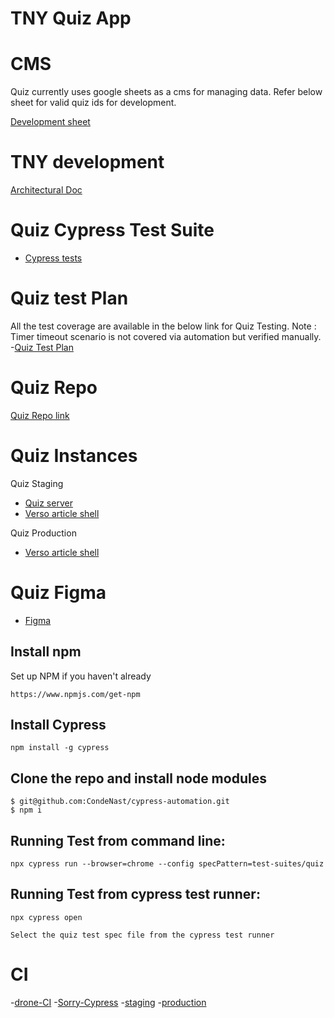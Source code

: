 # TNY Quiz App

# CMS
Quiz currently uses google sheets as a cms for managing data. Refer below sheet for valid quiz ids for development.

[Development sheet](https://docs.google.com/spreadsheets/d/1QS3GQ-SqWJYJrty1bEF3Xqz5BGlEtJDty5RQYdm6v_8)

# TNY development
 [Architectural Doc](https://docs.google.com/document/d/13axcuMU9gjBaRTETwzdyCRrvl5F7VCxCU1dwOfTThFM)

# Quiz Cypress Test Suite
- [Cypress tests](https://github.com/CondeNast/cypress-automation/tree/main/components/quiz)

# Quiz test Plan
All the test coverage are available in the below link for Quiz Testing. 
Note : Timer timeout scenario is not covered via automation but verified manually.
-[Quiz Test Plan](https://docs.google.com/spreadsheets/d/1XSMDdGD7Di9yznyD_GbO28zBU6-5FnSBdeMd0Vq20l0/edit#gid=0)

# Quiz Repo
[Quiz Repo link](https://github.com/CondeNast/tny-quiz-app)

# Quiz Instances
Quiz Staging
-  [Quiz server](https://tny-quiz-stag.newyorker.com/quiz/3683adf2-5d3d-4894-a9c9-27cc7cfa4025)
-  [Verso article shell](https://stg.newyorker.com/puzzles-and-games-dept/name-drop/2021/06/05)

Quiz Production
- [Verso article shell](https://www.newyorker.com/puzzles-and-games-dept/name-drop/latest)

# Quiz Figma
- [Figma](https://www.figma.com/file/aVhpoCCLtk4LWnYPjOYtKR/The-New-Yorker-Quiz---MVP?node-id=1084%3A0)


## Install npm
Set up NPM if you haven't already
```
https://www.npmjs.com/get-npm
```

## Install Cypress
```
npm install -g cypress
```

## Clone the repo and install node modules
```
$ git@github.com:CondeNast/cypress-automation.git
$ npm i
```

## Running Test from command line:
```
npx cypress run --browser=chrome --config specPattern=test-suites/quiz

```

## Running Test from cypress test runner:
```
npx cypress open

Select the quiz test spec file from the cypress test runner

```

# CI
-[drone-CI](https://drone.conde.io/CondeNast/cypress-automation)
-[Sorry-Cypress](http://10.90.48.97:8080/cypress-automation-tests/runs)
-[staging](https://github.com/CondeNast/cypress-automation/tree/main-quiz-staging)
-[production](https://github.com/CondeNast/cypress-automation/tree/main-quiz-production)

```